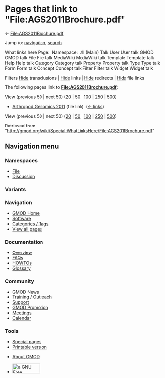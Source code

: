 <div id="mw-page-base" class="noprint">

</div>

<div id="mw-head-base" class="noprint">

</div>

<div id="content" class="mw-body" role="main">

<span id="top"></span>

<div id="mw-js-message" style="display:none;">

</div>



# <span dir="auto">Pages that link to "File:AGS2011Brochure.pdf"</span>

<div id="bodyContent">

<div id="contentSub">

←
[File:AGS2011Brochure.pdf](/wiki/File:AGS2011Brochure.pdf "File:AGS2011Brochure.pdf")

</div>

<div id="jump-to-nav" class="mw-jump">

Jump to: [navigation](#mw-navigation), [search](#p-search)

</div>

<div id="mw-content-text">

What links here Page:  Namespace:  all (Main) Talk User User talk GMOD
GMOD talk File File talk MediaWiki MediaWiki talk Template Template talk
Help Help talk Category Category talk Property Property talk Type Type
talk Form Form talk Concept Concept talk Filter Filter talk Widget
Widget talk

Filters
[Hide](/mediawiki/index.php?title=Special:WhatLinksHere/File:AGS2011Brochure.pdf&hidetrans=1 "Special:WhatLinksHere/File:AGS2011Brochure.pdf")
transclusions \|
[Hide](/mediawiki/index.php?title=Special:WhatLinksHere/File:AGS2011Brochure.pdf&hidelinks=1 "Special:WhatLinksHere/File:AGS2011Brochure.pdf")
links \|
[Hide](/mediawiki/index.php?title=Special:WhatLinksHere/File:AGS2011Brochure.pdf&hideredirs=1 "Special:WhatLinksHere/File:AGS2011Brochure.pdf")
redirects \|
[Hide](/mediawiki/index.php?title=Special:WhatLinksHere/File:AGS2011Brochure.pdf&hideimages=1 "Special:WhatLinksHere/File:AGS2011Brochure.pdf")
file links

The following pages link to
**[File:AGS2011Brochure.pdf](/wiki/File:AGS2011Brochure.pdf "File:AGS2011Brochure.pdf")**:

View (previous 50 \| next 50)
([20](/mediawiki/index.php?title=Special:WhatLinksHere/File:AGS2011Brochure.pdf&limit=20 "Special:WhatLinksHere/File:AGS2011Brochure.pdf")
\|
[50](/mediawiki/index.php?title=Special:WhatLinksHere/File:AGS2011Brochure.pdf&limit=50 "Special:WhatLinksHere/File:AGS2011Brochure.pdf")
\|
[100](/mediawiki/index.php?title=Special:WhatLinksHere/File:AGS2011Brochure.pdf&limit=100 "Special:WhatLinksHere/File:AGS2011Brochure.pdf")
\|
[250](/mediawiki/index.php?title=Special:WhatLinksHere/File:AGS2011Brochure.pdf&limit=250 "Special:WhatLinksHere/File:AGS2011Brochure.pdf")
\|
[500](/mediawiki/index.php?title=Special:WhatLinksHere/File:AGS2011Brochure.pdf&limit=500 "Special:WhatLinksHere/File:AGS2011Brochure.pdf"))

- [Arthropod Genomics
  2011](/wiki/Arthropod_Genomics_2011 "Arthropod Genomics 2011") (file
  link) ‎ <span class="mw-whatlinkshere-tools">([←
  links](/mediawiki/index.php?title=Special:WhatLinksHere&target=Arthropod+Genomics+2011 "Special:WhatLinksHere"))</span>

View (previous 50 \| next 50)
([20](/mediawiki/index.php?title=Special:WhatLinksHere/File:AGS2011Brochure.pdf&limit=20 "Special:WhatLinksHere/File:AGS2011Brochure.pdf")
\|
[50](/mediawiki/index.php?title=Special:WhatLinksHere/File:AGS2011Brochure.pdf&limit=50 "Special:WhatLinksHere/File:AGS2011Brochure.pdf")
\|
[100](/mediawiki/index.php?title=Special:WhatLinksHere/File:AGS2011Brochure.pdf&limit=100 "Special:WhatLinksHere/File:AGS2011Brochure.pdf")
\|
[250](/mediawiki/index.php?title=Special:WhatLinksHere/File:AGS2011Brochure.pdf&limit=250 "Special:WhatLinksHere/File:AGS2011Brochure.pdf")
\|
[500](/mediawiki/index.php?title=Special:WhatLinksHere/File:AGS2011Brochure.pdf&limit=500 "Special:WhatLinksHere/File:AGS2011Brochure.pdf"))

</div>

<div class="printfooter">

Retrieved from
"<http://gmod.org/wiki/Special:WhatLinksHere/File:AGS2011Brochure.pdf>"

</div>

<div id="catlinks" class="catlinks catlinks-allhidden">

</div>

<div class="visualClear">

</div>

</div>

</div>

<div id="mw-navigation">

## Navigation menu

<div id="mw-head">



<div id="left-navigation">

<div id="p-namespaces" class="vectorTabs" role="navigation"
aria-labelledby="p-namespaces-label">

### Namespaces

- <span id="ca-nstab-image"><a href="/wiki/File:AGS2011Brochure.pdf" accesskey="c"
  title="View the file page [c]">File</a></span>
- <span id="ca-talk"><a
  href="/mediawiki/index.php?title=File_talk:AGS2011Brochure.pdf&amp;action=edit&amp;redlink=1"
  accesskey="t"
  title="Discussion about the content page [t]">Discussion</a></span>

</div>

<div id="p-variants" class="vectorMenu emptyPortlet" role="navigation"
aria-labelledby="p-variants-label">

### 

### Variants[](#)

<div class="menu">

</div>

</div>

</div>

<div id="right-navigation">





</div>



</div>

</div>

</div>

<div id="mw-panel">

<div id="p-logo" role="banner">

<a href="/wiki/Main_Page"
style="background-image: url(http://gmod.org/images/GMOD-cogs.png);"
title="Visit the main page"></a>

</div>

<div id="p-Navigation" class="portal" role="navigation"
aria-labelledby="p-Navigation-label">

### Navigation

<div class="body">

- <span id="n-GMOD-Home">[GMOD Home](/wiki/Main_Page)</span>
- <span id="n-Software">[Software](/wiki/GMOD_Components)</span>
- <span id="n-Categories-.2F-Tags">[Categories /
  Tags](/wiki/Categories)</span>
- <span id="n-View-all-pages">[View all
  pages](/wiki/Special:AllPages)</span>

</div>

</div>

<div id="p-Documentation" class="portal" role="navigation"
aria-labelledby="p-Documentation-label">

### Documentation

<div class="body">

- <span id="n-Overview">[Overview](/wiki/Overview)</span>
- <span id="n-FAQs">[FAQs](/wiki/Category:FAQ)</span>
- <span id="n-HOWTOs">[HOWTOs](/wiki/Category:HOWTO)</span>
- <span id="n-Glossary">[Glossary](/wiki/Glossary)</span>

</div>

</div>

<div id="p-Community" class="portal" role="navigation"
aria-labelledby="p-Community-label">

### Community

<div class="body">

- <span id="n-GMOD-News">[GMOD News](/wiki/GMOD_News)</span>
- <span id="n-Training-.2F-Outreach">[Training /
  Outreach](/wiki/Training_and_Outreach)</span>
- <span id="n-Support">[Support](/wiki/Support)</span>
- <span id="n-GMOD-Promotion">[GMOD
  Promotion](/wiki/GMOD_Promotion)</span>
- <span id="n-Meetings">[Meetings](/wiki/Meetings)</span>
- <span id="n-Calendar">[Calendar](/wiki/Calendar)</span>

</div>

</div>

<div id="p-tb" class="portal" role="navigation"
aria-labelledby="p-tb-label">

### Tools

<div class="body">

- <span id="t-specialpages"><a href="/wiki/Special:SpecialPages" accesskey="q"
  title="A list of all special pages [q]">Special pages</a></span>
- <span id="t-print"><a
  href="/mediawiki/index.php?title=Special:WhatLinksHere/File:AGS2011Brochure.pdf&amp;printable=yes"
  rel="alternate" accesskey="p"
  title="Printable version of this page [p]">Printable version</a></span>

</div>

</div>

</div>

</div>

<div id="footer" role="contentinfo">

- <span id="footer-places-about">[About
  GMOD](/wiki/GMOD:About "GMOD:About")</span>

<!-- -->

- <span id="footer-copyrightico">[<img src="http://www.gnu.org/graphics/gfdl-logo-small.png" width="88"
  height="31" alt="a GNU Free Documentation License" />](http://www.gnu.org/licenses/fdl-1.3.html)</span>


<div style="clear:both">

</div>

</div>
